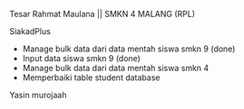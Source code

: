 
Tesar Rahmat Maulana || SMKN 4 MALANG (RPL)

SiakadPlus

- Manage bulk data dari data mentah siswa smkn 9 (done)
- Input data siswa smkn 9 (done)
- Manage bulk data dari data mentah siswa smkn 4
- Memperbaiki table student database

Yasin murojaah